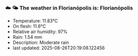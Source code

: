 ### ☁️ 🌤️  The weather in Florianópolis is: Florianópolis

- Temperature: 11.83°C
- On flesh: 11.6°C
- Relative air humidity: 97%
- Rain: 1.54 mm
- Description: Moderate rain
- last updated: 2025-08-26T20:19:08.122456
